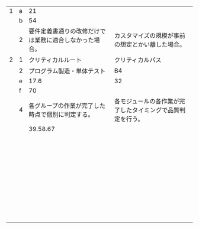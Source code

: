 |      |      |                                                        |                                                            |
| ---- | ---- | ------------------------------------------------------ | ---------------------------------------------------------- |
| 1    | a    | 21                                                     |                                                            |
|      | b    | 54                                                     |                                                            |
|      | 2    | 要件定義書通りの改修だけでは業務に適合しなかった場合。 | カスタマイズの規模が事前の想定とかい離した場合。           |
| 2    | 1    | クリティカルルート                                     | クリティカルパス                                           |
|      | 2    | プログラム製造・単体テスト                             | B4                                                         |
|      | e    | 17.6                                                   | 32                                                         |
|      | f    | 70                                                     |                                                            |
|      | 4    | 各グループの作業が完了した時点で個別に判定する。       | 各モジュールの各作業が完了したタイミングで品質判定を行う。 |
|      |      | 39.58.67                                               |                                                            |
|      |      |                                                        |                                                            |
|      |      |                                                        |                                                            |
|      |      |                                                        |                                                            |
|      |      |                                                        |                                                            |
|      |      |                                                        |                                                            |
|      |      |                                                        |                                                            |
|      |      |                                                        |                                                            |
|      |      |                                                        |                                                            |
|      |      |                                                        |                                                            |
|      |      |                                                        |                                                            |
|      |      |                                                        |                                                            |
|      |      |                                                        |                                                            |
|      |      |                                                        |                                                            |
|      |      |                                                        |                                                            |
|      |      |                                                        |                                                            |
|      |      |                                                        |                                                            |
|      |      |                                                        |                                                            |
|      |      |                                                        |                                                            |
|      |      |                                                        |                                                            |
|      |      |                                                        |                                                            |
|      |      |                                                        |                                                            |
|      |      |                                                        |                                                            |
|      |      |                                                        |                                                            |
|      |      |                                                        |                                                            |
|      |      |                                                        |                                                            |
|      |      |                                                        |                                                            |
|      |      |                                                        |                                                            |
|      |      |                                                        |                                                            |
|      |      |                                                        |                                                            |
|      |      |                                                        |                                                            |
|      |      |                                                        |                                                            |
|      |      |                                                        |                                                            |
|      |      |                                                        |                                                            |
|      |      |                                                        |                                                            |
|      |      |                                                        |                                                            |
|      |      |                                                        |                                                            |
|      |      |                                                        |                                                            |
|      |      |                                                        |                                                            |
|      |      |                                                        |                                                            |
|      |      |                                                        |                                                            |

